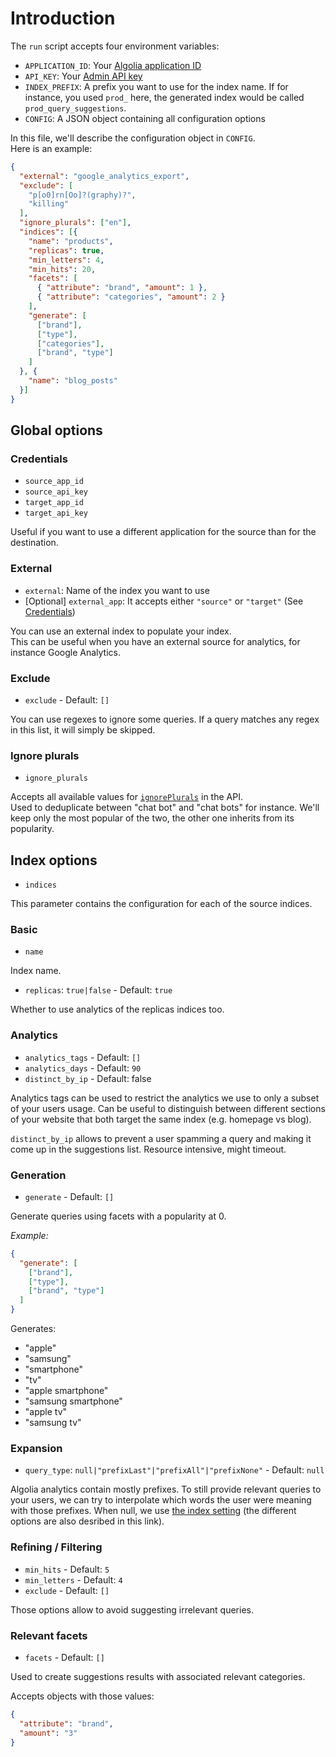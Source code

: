 # Introduction

The `run` script accepts four environment variables:
- `APPLICATION_ID`: Your [Algolia application ID][api_keys_page]
- `API_KEY`: Your [Admin API key][api_keys_page]
- `INDEX_PREFIX`: A prefix you want to use for the index name.
  If for instance, you used `prod_` here, the generated index would be called `prod_query_suggestions`.
- `CONFIG`: A JSON object containing all configuration options

[api_keys_page]: https://www.algolia.com/api-keys

In this file, we'll describe the configuration object in `CONFIG`.  
Here is an example:

```json
{
  "external": "google_analytics_export",
  "exclude": [
    "p[o0]rn[Oo]?(graphy)?",
    "killing"
  ],
  "ignore_plurals": ["en"],
  "indices": [{
    "name": "products",
    "replicas": true,
    "min_letters": 4,
    "min_hits": 20,
    "facets": [
      { "attribute": "brand", "amount": 1 },
      { "attribute": "categories", "amount": 2 }
    ],
    "generate": [
      ["brand"],
      ["type"],
      ["categories"],
      ["brand", "type"]
    ]
  }, {
    "name": "blog_posts"
  }]
}
```

## Global options

### Credentials

- `source_app_id`
- `source_api_key`
- `target_app_id`
- `target_api_key`

Useful if you want to use a different application for the source than for the destination.

### External

- `external`: Name of the index you want to use
- [Optional] `external_app`: It accepts either `"source"` or `"target"` (See [Credentials](#credentials))

You can use an external index to populate your index.  
This can be useful when you have an external source for analytics, for instance Google Analytics.

### Exclude

- `exclude` - Default: `[]`

You can use regexes to ignore some queries.
If a query matches any regex in this list, it will simply be skipped.

### Ignore plurals

- `ignore_plurals`

Accepts all available values for [`ignorePlurals`][ignore_plurals] in the API.  
Used to deduplicate between "chat bot" and "chat bots" for instance.
We'll keep only the most popular of the two, the other one inherits from its popularity.

[ignore_plurals]: https://www.algolia.com/doc/api-reference/api-parameters/ignorePlurals/

## Index options

- `indices`

This parameter contains the configuration for each of the source indices.

### Basic

- `name`

Index name.

- `replicas`: `true|false` - Default: `true`

Whether to use analytics of the replicas indices too.

### Analytics

- `analytics_tags` - Default: `[]`
- `analytics_days` - Default: `90`
- `distinct_by_ip` - Default: false

Analytics tags can be used to restrict the analytics we use to only a subset of your users usage.
Can be useful to distinguish between different sections of your website that both target the same index (e.g. homepage vs blog).

`distinct_by_ip` allows to prevent a user spamming a query and making it come up in the suggestions list. Resource intensive, might timeout.

### Generation

- `generate` - Default: `[]`

Generate queries using facets with a popularity at 0.

_Example:_

```json
{
  "generate": [
    ["brand"],
    ["type"],
    ["brand", "type"]
  ]
}
```

Generates:
- "apple"
- "samsung"
- "smartphone"
- "tv"
- "apple smartphone"
- "samsung smartphone"
- "apple tv"
- "samsung tv"

### Expansion

- `query_type`: `null|"prefixLast"|"prefixAll"|"prefixNone"` - Default: `null`

Algolia analytics contain mostly prefixes.
To still provide relevant queries to your users, we can try to interpolate which words the user were meaning with those prefixes.
When null, we use [the index setting][query_type] (the different options are also desribed in this link).

[query_type]: https://www.algolia.com/doc/api-reference/api-parameters/queryType/

### Refining / Filtering

- `min_hits` - Default: `5`
- `min_letters` - Default: `4`
- `exclude` - Default: `[]`

Those options allow to avoid suggesting irrelevant queries.

### Relevant facets

- `facets` - Default: `[]`

Used to create suggestions results with associated relevant categories.

Accepts objects with those values:

```json
{
  "attribute": "brand",
  "amount": "3"
}
```
